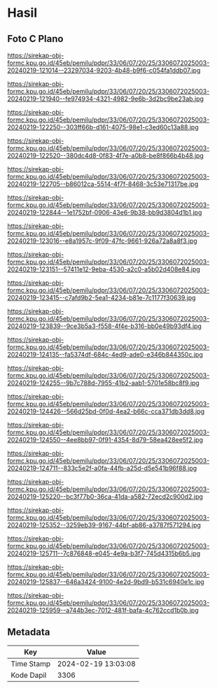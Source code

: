 # Hasil

## Foto C Plano

https://sirekap-obj-formc.kpu.go.id/45eb/pemilu/pdpr/33/06/07/20/25/3306072025003-20240219-121014--23297034-9203-4b48-b9f6-c054fa1ddb07.jpg

https://sirekap-obj-formc.kpu.go.id/45eb/pemilu/pdpr/33/06/07/20/25/3306072025003-20240219-121940--fe974934-4321-4982-9e6b-3d2bc9be23ab.jpg

https://sirekap-obj-formc.kpu.go.id/45eb/pemilu/pdpr/33/06/07/20/25/3306072025003-20240219-122250--303ff66b-d161-4075-98e1-c3ed60c13a88.jpg

https://sirekap-obj-formc.kpu.go.id/45eb/pemilu/pdpr/33/06/07/20/25/3306072025003-20240219-122520--380dc4d8-0f83-4f7e-a0b8-be8f866b4b48.jpg

https://sirekap-obj-formc.kpu.go.id/45eb/pemilu/pdpr/33/06/07/20/25/3306072025003-20240219-122705--b86012ca-5514-4f7f-8468-3c53e71317be.jpg

https://sirekap-obj-formc.kpu.go.id/45eb/pemilu/pdpr/33/06/07/20/25/3306072025003-20240219-122844--1e1752bf-0906-43e6-9b38-bb9d3804d1b1.jpg

https://sirekap-obj-formc.kpu.go.id/45eb/pemilu/pdpr/33/06/07/20/25/3306072025003-20240219-123016--e8a1957c-9f09-47fc-9661-926a72a8a8f3.jpg

https://sirekap-obj-formc.kpu.go.id/45eb/pemilu/pdpr/33/06/07/20/25/3306072025003-20240219-123151--57411e12-9eba-4530-a2c0-a5b02d408e84.jpg

https://sirekap-obj-formc.kpu.go.id/45eb/pemilu/pdpr/33/06/07/20/25/3306072025003-20240219-123415--c7afd9b2-5ea1-4234-b81e-7c1177f30639.jpg

https://sirekap-obj-formc.kpu.go.id/45eb/pemilu/pdpr/33/06/07/20/25/3306072025003-20240219-123839--9ce3b5a3-f558-4f4e-b316-bb0e49b93df4.jpg

https://sirekap-obj-formc.kpu.go.id/45eb/pemilu/pdpr/33/06/07/20/25/3306072025003-20240219-124135--fa5374df-684c-4ed9-ade0-e346b844350c.jpg

https://sirekap-obj-formc.kpu.go.id/45eb/pemilu/pdpr/33/06/07/20/25/3306072025003-20240219-124255--9b7c788d-7955-41b2-aab1-5701e58bc8f9.jpg

https://sirekap-obj-formc.kpu.go.id/45eb/pemilu/pdpr/33/06/07/20/25/3306072025003-20240219-124426--566d25bd-0f0d-4ea2-b66c-cca371db3dd8.jpg

https://sirekap-obj-formc.kpu.go.id/45eb/pemilu/pdpr/33/06/07/20/25/3306072025003-20240219-124550--4ee8bb97-0f91-4354-8d79-58ea428ee5f2.jpg

https://sirekap-obj-formc.kpu.go.id/45eb/pemilu/pdpr/33/06/07/20/25/3306072025003-20240219-124711--833c5e2f-a0fa-44fb-a25d-d5e541b96f88.jpg

https://sirekap-obj-formc.kpu.go.id/45eb/pemilu/pdpr/33/06/07/20/25/3306072025003-20240219-125220--bc3f77b0-36ca-41da-a582-72ecd2c900d2.jpg

https://sirekap-obj-formc.kpu.go.id/45eb/pemilu/pdpr/33/06/07/20/25/3306072025003-20240219-125352--3259eb39-9167-44bf-ab86-a3787f571294.jpg

https://sirekap-obj-formc.kpu.go.id/45eb/pemilu/pdpr/33/06/07/20/25/3306072025003-20240219-125711--7c876848-e045-4e9a-b3f7-745d4315b6b5.jpg

https://sirekap-obj-formc.kpu.go.id/45eb/pemilu/pdpr/33/06/07/20/25/3306072025003-20240219-125837--646a3424-9100-4e2d-9bd9-b531c6940e1c.jpg

https://sirekap-obj-formc.kpu.go.id/45eb/pemilu/pdpr/33/06/07/20/25/3306072025003-20240219-125959--a744b3ec-7012-481f-bafa-4c762ccd1b0b.jpg


## Metadata

| Key        | Value               |
| ---------- | ------------------- |
| Time Stamp | 2024-02-19 13:03:08 |
| Kode Dapil | 3306                |



